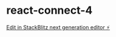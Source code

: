 # react-connect-4

[Edit in StackBlitz next generation editor ⚡️](https://stackblitz.com/~/github.com/DmitryEfimenko/react-connect-4)